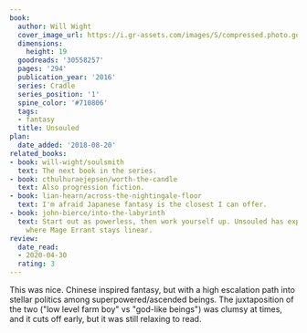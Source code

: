 ```yaml
---
book:
  author: Will Wight
  cover_image_url: https://i.gr-assets.com/images/S/compressed.photo.goodreads.com/books/1465881128l/30558257._SY475_.jpg
  dimensions:
    height: 19
  goodreads: '30558257'
  pages: '294'
  publication_year: '2016'
  series: Cradle
  series_position: '1'
  spine_color: '#710806'
  tags:
  - fantasy
  title: Unsouled
plan:
  date_added: '2018-08-20'
related_books:
- book: will-wight/soulsmith
  text: The next book in the series.
- book: cthulhuraejepsen/worth-the-candle
  text: Also progression fiction.
- book: lian-hearn/across-the-nightingale-floor
  text: I'm afraid Japanese fantasy is the closest I can offer.
- book: john-bierce/into-the-labyrinth
  text: Start out as powerless, then work yourself up. Unsouled has exponential growth
    where Mage Errant stays linear.
review:
  date_read:
  - 2020-04-30
  rating: 3
---
```


This was nice. Chinese inspired fantasy, but with a high escalation path into stellar politics among
superpowered/ascended beings. The juxtaposition of the two ("low level farm boy" vs "god-like beings") was clumsy
at times, and it cuts off early, but it was still relaxing to read.

